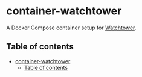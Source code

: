 # container-watchtower

A Docker Compose container setup for [Watchtower](https://containrrr.dev/watchtower/).

## Table of contents

- [container-watchtower](#container-watchtower)
  - [Table of contents](#table-of-contents)
